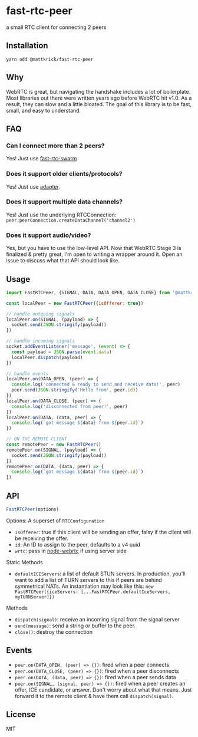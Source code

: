 # fast-rtc-peer

a small RTC client for connecting 2 peers

## Installation

`yarn add @mattkrick/fast-rtc-peer`

## Why

WebRTC is great, but navigating the handshake includes a lot of boilerplate.
Most libraries out there were written years ago before WebRTC hit v1.0.
As a result, they can slow and a little bloated.
The goal of this library is to be fast, small, and easy to understand.

## FAQ

### Can I connect more than 2 peers?

Yes! Just use [fast-rtc-swarm](https://github.com/mattkrick/fast-rtc-swarm)

### Does it support older clients/protocols?

Yes! Just use [adapter](https://github.com/webrtc/adapter).

### Does it support multiple data channels?

Yes! Just use the underlying RTCConnection: `peer.peerConnection.createDataChannel('channel2')`

### Does it support audio/video?

Yes, but you have to use the low-level API.
Now that WebRTC Stage 3 is finalized & pretty great, I'm open to writing a wrapper around it.
Open an issue to discuss what that API should look like.

## Usage

```js
import FastRTCPeer, {SIGNAL, DATA, DATA_OPEN, DATA_CLOSE} from '@mattkrick/fast-rtc-peer'

const localPeer = new FastRTCPeer({isOfferer: true})

// handle outgoing signals
localPeer.on(SIGNAL, (payload) => {
  socket.send(JSON.stringify(payload))
})

// handle incoming signals
socket.addEventListener('message', (event) => {
  const payload = JSON.parse(event.data)
  localPeer.dispatch(payload)
})

// handle events
localPeer.on(DATA_OPEN, (peer) => {
  console.log('connected & ready to send and receive data!', peer)
  peer.send(JSON.stringify('Hello from', peer.id))
})
localPeer.on(DATA_CLOSE, (peer) => {
  console.log('disconnected from peer!', peer)
})
localPeer.on(DATA, (data, peer) => {
  console.log(`got message ${data} from ${peer.id}`)
})

// ON THE REMOTE CLIENT
const remotePeer = new FastRTCPeer()
remotePeer.on(SIGNAL, (payload) => {
  socket.send(JSON.stringify(payload))
})
remotePeer.on(DATA, (data, peer) => {
  console.log(`got message ${data} from ${peer.id}`)
})
```

## API

```js
FastRTCPeer(options)
```
Options: A superset of `RTCConfiguration`
- `isOfferer`: true if this client will be sending an offer, falsy if the client will be receiving the offer.
- `id`: An ID to assign to the peer, defaults to a v4 uuid
- `wrtc`: pass in [node-webrtc](https://github.com/js-platform/node-webrtc) if using server side

Static Methods
- `defaultICEServers`: a list of default STUN servers.
In production, you'll want to add a list of TURN servers to this if peers are behind symmetrical NATs.
An instantiation may look like this: `new FastRTCPeer({iceServers: [...FastRTCPeer.defaultIceServers, myTURNServer]})`

Methods
- `dispatch(signal)`: receive an incoming signal from the signal server
- `send(message)`: send a string or buffer to the peer.
- `close()`: destroy the connection

## Events

- `peer.on(DATA_OPEN, (peer) => {})`: fired when a peer connects
- `peer.on(DATA_CLOSE, (peer) => {})`: fired when a peer disconnects
- `peer.on(DATA, (data, peer) => {})`: fired when a peer sends data
- `peer.on(SIGNAL, (signal, peer) => {})`: fired when a peer creates an offer, ICE candidate, or answer.
Don't worry about what that means. Just forward it to the remote client & have them call `dispatch(signal)`.

## License

MIT
